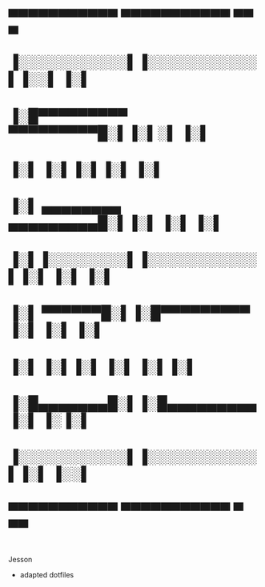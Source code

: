 #   ▄▄▄▄▄▄▄▄▄▄▄  ▄▄▄▄▄▄▄▄▄▄▄  ▄▄        ▄ 
#  ▐░░░░░░░░░░░▌▐░░░░░░░░░░░▌▐░░▌      ▐░▌
#  ▐░█▀▀▀▀▀▀▀▀▀  ▀▀▀▀▀▀▀▀▀█░▌▐░▌░▌     ▐░▌
#  ▐░▌                    ▐░▌▐░▌▐░▌    ▐░▌
#  ▐░▌ ▄▄▄▄▄▄▄▄  ▄▄▄▄▄▄▄▄▄█░▌▐░▌ ▐░▌   ▐░▌
#  ▐░▌▐░░░░░░░░▌▐░░░░░░░░░░░▌▐░▌  ▐░▌  ▐░▌
#  ▐░▌ ▀▀▀▀▀▀█░▌▐░█▀▀▀▀▀▀▀▀▀ ▐░▌   ▐░▌ ▐░▌
#  ▐░▌       ▐░▌▐░▌          ▐░▌    ▐░▌▐░▌
#  ▐░█▄▄▄▄▄▄▄█░▌▐░█▄▄▄▄▄▄▄▄▄ ▐░▌     ▐░▐░▌
#  ▐░░░░░░░░░░░▌▐░░░░░░░░░░░▌▐░▌      ▐░░▌
#   ▀▀▀▀▀▀▀▀▀▀▀  ▀▀▀▀▀▀▀▀▀▀▀  ▀        ▀▀ 
#
Jesson
- adapted dotfiles
